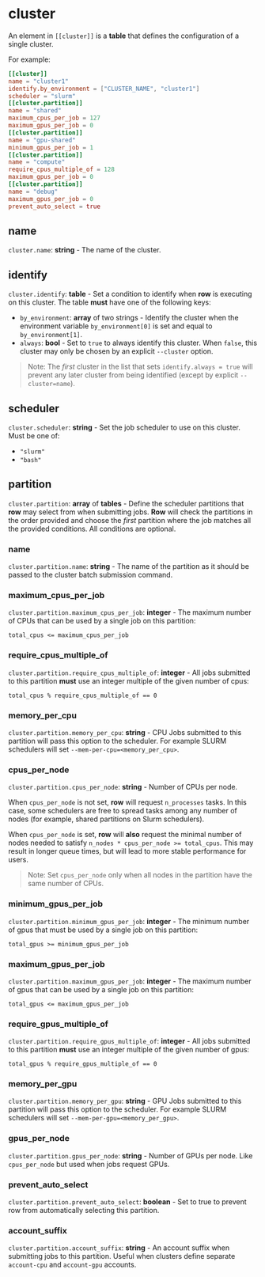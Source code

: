 # cluster

An element in `[[cluster]]` is a **table** that defines the configuration of a single
cluster.

For example:
```toml
[[cluster]]
name = "cluster1"
identify.by_environment = ["CLUSTER_NAME", "cluster1"]
scheduler = "slurm"
[[cluster.partition]]
name = "shared"
maximum_cpus_per_job = 127
maximum_gpus_per_job = 0
[[cluster.partition]]
name = "gpu-shared"
minimum_gpus_per_job = 1
[[cluster.partition]]
name = "compute"
require_cpus_multiple_of = 128
maximum_gpus_per_job = 0
[[cluster.partition]]
name = "debug"
maximum_gpus_per_job = 0
prevent_auto_select = true
```

## name

`cluster.name`: **string** - The name of the cluster.

## identify

`cluster.identify`: **table** - Set a condition to identify when **row** is executing
on this cluster. The table **must** have one of the following keys:

* `by_environment`: **array** of two strings - Identify the cluster when the environment
  variable `by_environment[0]` is set and equal to `by_environment[1]`.
* `always`: **bool** - Set to `true` to always identify this cluster. When `false`,
  this cluster may only be chosen by an explicit `--cluster` option.

> Note: The *first* cluster in the list that sets `identify.always = true` will prevent
> any later cluster from being identified (except by explicit `--cluster=name`).

## scheduler

`cluster.scheduler`: **string** - Set the job scheduler to use on this cluster. Must
be one of:

* `"slurm"`
* `"bash"`

## partition

`cluster.partition`: **array** of **tables** - Define the scheduler partitions that
**row** may select from when submitting jobs. **Row** will check the partitions in the
order provided and choose the *first* partition where the job matches all the
provided conditions. All conditions are optional.

### name

`cluster.partition.name`: **string** - The name of the partition as it should be passed
to the cluster batch submission command.

### maximum_cpus_per_job

`cluster.partition.maximum_cpus_per_job`: **integer** - The maximum number of CPUs that
can be used by a single job on this partition:
```plaintext
total_cpus <= maximum_cpus_per_job
```

### require_cpus_multiple_of

`cluster.partition.require_cpus_multiple_of`: **integer** - All jobs submitted to this
partition **must** use an integer multiple of the given number of cpus:
```plaintext
total_cpus % require_cpus_multiple_of == 0
```

### memory_per_cpu

`cluster.partition.memory_per_cpu`: **string** - CPU Jobs submitted to this partition
will pass this option to the scheduler. For example SLURM schedulers will set
`--mem-per-cpu=<memory_per_cpu>`.

### cpus_per_node

`cluster.partition.cpus_per_node`: **string** - Number of CPUs per node.

When `cpus_per_node` is not set, **row** will request `n_processes` tasks. In this case,
some schedulers are free to spread tasks among any number of nodes (for example, shared
partitions on Slurm schedulers).

When `cpus_per_node` is set, **row** will **also** request the minimal number of nodes
needed to satisfy `n_nodes * cpus_per_node >= total_cpus`. This may result in longer
queue times, but will lead to more stable performance for users.

> Note: Set `cpus_per_node` only when all nodes in the partition have the same number
> of CPUs.

### minimum_gpus_per_job

`cluster.partition.minimum_gpus_per_job`: **integer** - The minimum number of gpus that
must be used by a single job on this partition:
```plaintext
total_gpus >= minimum_gpus_per_job
```

### maximum_gpus_per_job

`cluster.partition.maximum_gpus_per_job`: **integer** - The maximum number of gpus that
can be used by a single job on this partition:
```plaintext
total_gpus <= maximum_gpus_per_job
```

### require_gpus_multiple_of

`cluster.partition.require_gpus_multiple_of`: **integer** - All jobs submitted to this
partition **must** use an integer multiple of the given number of gpus:
```plaintext
total_gpus % require_gpus_multiple_of == 0
```

### memory_per_gpu

`cluster.partition.memory_per_gpu`: **string** - GPU Jobs submitted to this partition
will pass this option to the scheduler. For example SLURM schedulers will set
`--mem-per-gpu=<memory_per_gpu>`.

### gpus_per_node

`cluster.partition.gpus_per_node`: **string** - Number of GPUs per node. Like
`cpus_per_node` but used when jobs request GPUs.

### prevent_auto_select

`cluster.partition.prevent_auto_select`: **boolean** - Set to true to prevent row from
automatically selecting this partition.

### account_suffix

`cluster.partition.account_suffix`: **string** - An account suffix when submitting jobs
to this partition. Useful when clusters define separate `account-cpu` and `account-gpu`
accounts.
